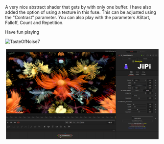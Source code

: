 A very nice abstract shader that gets by with only one buffer. I have also added the option of using a texture in this fuse. This can be adjusted using the "Contrast" parameter. You can also play with the parameters AStart, Falloff, Count and Repetition.

Have fun playing

![TasteOfNoise7](https://user-images.githubusercontent.com/78935215/138074392-90ea744c-82e5-4215-ae4c-f55c1a184a47.gif)


[![TasteOfNoise7](TasteOfNoise7_screenshot.png)](TasteOfNoise7.fuse)